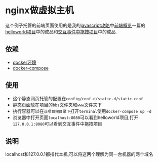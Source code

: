 # nginx做虚拟主机

这个例子托管的前端页面使用的是我的[javascript攻略](https://tutorialforjavascript.github.io/)中[前端概览](https://tutorialforjavascript.github.io/web%E5%89%8D%E7%AB%AF%E6%8A%80%E6%9C%AF/%E5%89%8D%E7%AB%AF%E6%A6%82%E8%A7%88/)一篇的[helloworld项目](https://github.com/TutorialForJavascript/frontend-basic/tree/master/code/C0)中的成品和[交互事件中拖拽项目](https://github.com/TutorialForJavascript/frontend-basic/tree/master/code/C1/S4/P4)中的成品.

## 依赖

+ [docker环境](https://www.docker.com/get-started)
+ [docker-compose](https://docs.docker.com/compose/install/)

## 使用

+ 这个静态网页托管的配置在`config/conf.d/static.d/static.conf`
+ 静态页面放在项目的`bbs`文件夹和`www`文件夹下
+ 执行容器可以在`该项目根目录下`打开`terminal`使用`docker-compose up -d`
+ 浏览器中打开页面`localhost:8080`可以看到helloworld项目,打开`127.0.0.1:8080`可以看到交互事件中拖拽项目

## 说明

localhost和127.0.0.1都指代本机,可以将这两个理解为同一台机器的两个域名